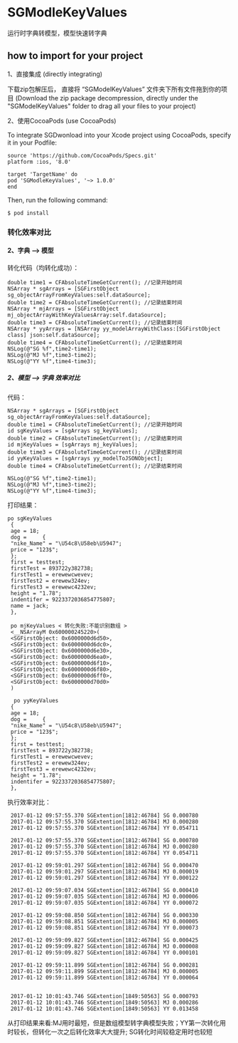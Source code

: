 # SGModleKeyValues
运行时字典转模型，模型快速转字典


## how to import for your project

  1、直接集成 (directly integrating)
  
  下载zip包解压后， 直接将 “SGModelKeyValues” 文件夹下所有文件拖到你的项目 (Download the zip package decompression, directly under the "SGModelKeyValues" folder to drag all your files to your project)
  
  
  2、使用CocoaPods  (use CocoaPods)
  
 To integrate SGDwonload into your Xcode project using CocoaPods, specify it in your Podfile:

	source 'https://github.com/CocoaPods/Specs.git'
	platform :ios, '8.0'
	
	target 'TargetName' do
	pod 'SGModleKeyValues', '~> 1.0.0'
	end
Then, run the following command:

	$ pod install




### 转化效率对比

#### 2、字典 --> 模型 

转化代码（均转化成功）：

	double time1 = CFAbsoluteTimeGetCurrent(); //记录开始时间
    NSArray * sgArrays = [SGFirstObject sg_objectArrayFromKeyValues:self.dataSource];
    double time2 = CFAbsoluteTimeGetCurrent(); //记录结束时间
    NSArray * mjArrays = [SGFirstObject mj_objectArrayWithKeyValuesArray:self.dataSource];
    double time3 = CFAbsoluteTimeGetCurrent(); //记录结束时间
    NSArray * yyArrays = [NSArray yy_modelArrayWithClass:[SGFirstObject class] json:self.dataSource];
    double time4 = CFAbsoluteTimeGetCurrent(); //记录结束时间
    NSLog(@"SG %f",time2-time1);
    NSLog(@"MJ %f",time3-time2);
    NSLog(@"YY %f",time4-time3);




##### 2、模型 --> 字典  效率对比

代码：

	NSArray * sgArrays = [SGFirstObject sg_objectArrayFromKeyValues:self.dataSource];
	double time1 = CFAbsoluteTimeGetCurrent(); //记录开始时间
    id sgKeyValues = [sgArrays sg_keyValues];
    double time2 = CFAbsoluteTimeGetCurrent(); //记录结束时间
    id mjKeyValues = [sgArrays mj_keyValues];
    double time3 = CFAbsoluteTimeGetCurrent(); //记录结束时间
    id yyKeyValues = [sgArrays yy_modelToJSONObject];
    double time4 = CFAbsoluteTimeGetCurrent(); //记录结束时间
    
    NSLog(@"SG %f",time2-time1);
    NSLog(@"MJ %f",time3-time2);
    NSLog(@"YY %f",time4-time3);
    
打印结果：
	
	po sgKeyValues
     {
     age = 18;
     dog =     {
     "nike_Name" = "\U54c8\U58eb\U5947";
     price = "123$";
     };
     first = testtest;
     firstTest = 893722y382738;
     firstTest1 = erewewcwevev;
     firstTest2 = erewew324ev;
     firstTest3 = erewewc4232ev;
     height = "1.78";
     indentifer = 9223372036854775807;
     name = jack;
     },
     
     po mjKeyValues < 转化失败:不能识别数组 >
     <__NSArrayM 0x600000245220>(
     <SGFirstObject: 0x6000000d6d50>,
     <SGFirstObject: 0x6000000d6dc0>,
     <SGFirstObject: 0x6000000d6e30>,
     <SGFirstObject: 0x6000000d6ea0>,
     <SGFirstObject: 0x6000000d6f10>,
     <SGFirstObject: 0x6000000d6f80>,
     <SGFirstObject: 0x6000000d6ff0>,
     <SGFirstObject: 0x6000000d70d0>
     )

      po yyKeyValues
     {
     age = 18;
     dog =     {
     "nike_Name" = "\U54c8\U58eb\U5947";
     price = "123$";
     };
     first = testtest;
     firstTest = 893722y382738;
     firstTest1 = erewewcwevev;
     firstTest2 = erewew324ev;
     firstTest3 = erewewc4232ev;
     height = "1.78";
     indentifer = 9223372036854775807;
     },

执行效率对比：
 	
 	
 	 2017-01-12 09:57:55.370 SGExtention[1812:46784] SG 0.000780
     2017-01-12 09:57:55.370 SGExtention[1812:46784] MJ 0.000280
     2017-01-12 09:57:55.370 SGExtention[1812:46784] YY 0.054711
     
     2017-01-12 09:57:55.370 SGExtention[1812:46784] SG 0.000780
     2017-01-12 09:57:55.370 SGExtention[1812:46784] MJ 0.000280
     2017-01-12 09:57:55.370 SGExtention[1812:46784] YY 0.054711
     
     2017-01-12 09:59:01.297 SGExtention[1812:46784] SG 0.000470
     2017-01-12 09:59:01.297 SGExtention[1812:46784] MJ 0.000019
     2017-01-12 09:59:01.297 SGExtention[1812:46784] YY 0.000122
     
     2017-01-12 09:59:07.034 SGExtention[1812:46784] SG 0.000410
     2017-01-12 09:59:07.035 SGExtention[1812:46784] MJ 0.000006
     2017-01-12 09:59:07.035 SGExtention[1812:46784] YY 0.000072
     
     2017-01-12 09:59:08.850 SGExtention[1812:46784] SG 0.000330
     2017-01-12 09:59:08.851 SGExtention[1812:46784] MJ 0.000005
     2017-01-12 09:59:08.851 SGExtention[1812:46784] YY 0.000073
     
     2017-01-12 09:59:09.827 SGExtention[1812:46784] SG 0.000425
     2017-01-12 09:59:09.827 SGExtention[1812:46784] MJ 0.000008
     2017-01-12 09:59:09.827 SGExtention[1812:46784] YY 0.000101
     
     2017-01-12 09:59:11.899 SGExtention[1812:46784] SG 0.000281
     2017-01-12 09:59:11.899 SGExtention[1812:46784] MJ 0.000005
     2017-01-12 09:59:11.899 SGExtention[1812:46784] YY 0.000064

     
     2017-01-12 10:01:43.746 SGExtention[1849:50563] SG 0.000793
     2017-01-12 10:01:43.746 SGExtention[1849:50563] MJ 0.000286
     2017-01-12 10:01:43.746 SGExtention[1849:50563] YY 0.013458
 
从打印结果来看:MJ用时最短，但是数组模型转字典模型失败；YY第一次转化用时较长，但转化一次之后转化效率大大提升; SG转化时间较稳定用时也较短